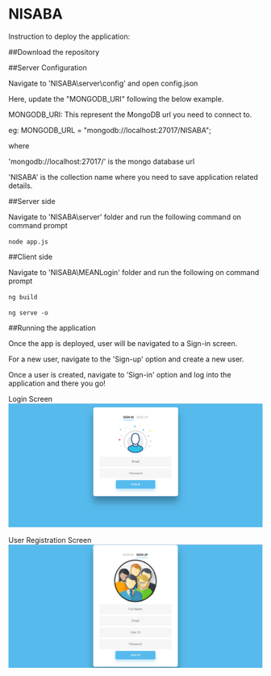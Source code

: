 # NISABA

Instruction to deploy the application: 

##Download the repository

##Server Configuration 

Navigate to 'NISABA\server\config' and open config.json 

Here, update the "MONGODB_URI" following the below example. 

MONGODB_URI: This represent the MongoDB url you need to connect to. 

eg: MONGODB_URL = "mongodb://localhost:27017/NISABA"; 

where 

'mongodb://localhost:27017/' is the mongo database url 

'NISABA' is the collection name where you need to save application related details.

##Server side 

Navigate to 'NISABA\server' folder and run the following command on command prompt 

`node app.js`

##Client side 

Navigate to 'NISABA\MEANLogin' folder and run the following on command prompt 

`ng build`


`ng serve -o`

##Running the application 

Once the app is deployed, user will be navigated to a Sign-in screen. 

For a new user, navigate to the 'Sign-up' option and create a new user.

Once a user is created, navigate to 'Sign-in' option and log into the application and there you go! 

Login Screen 
![Screenshot](Login.png)

User Registration Screen 
![Screenshot](Registration.png)
